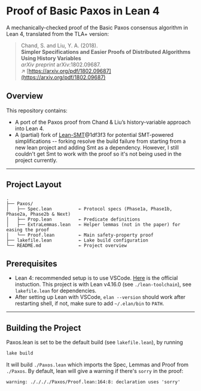 # Proof of Basic Paxos in Lean 4

A mechanically-checked proof of the Basic Paxos consensus algorithm in Lean 4, translated from the TLA+ version:

> Chand, S. and Liu, Y. A. (2018).  
> **Simpler Specifications and Easier Proofs of Distributed Algorithms Using History Variables**  
> _arXiv preprint_ arXiv:1802.09687.  
> ↗︎ [https://arxiv.org/pdf/1802.09687](https://arxiv.org/pdf/1802.09687)

## Overview

This repository contains:

- A port of the Paxos proof from Chand & Liu’s history-variable approach into Lean 4.  
- A (partial) fork of [Lean-SMT](https://github.com/ufmg-smite/lean-smt)@1df3f3 for potential SMT-powered simplifications -- forking resolve the build failure from starting from a new lean project and adding Smt as a dependency. However, I still couldn't get Smt to work with the proof so it's not being used in the project currently.

---

## Project Layout

```
.
├── Paxos/                 
│   ├── Spec.lean          ← Protocol specs (Phase1a, Phase1b, Phase2a, Phase2b & Next)
│   ├── Prop.lean          ← Predicate definitions
│   ├── ExtraLemmas.lean   ← Helper lemmas (not in the paper) for easing the proof
│   └── Proof.lean         ← Main safety‐property proof
├── lakefile.lean          ← Lake build configuration
└── README.md              ← Project overview
```

## Prerequisites

- Lean 4: recommended setup is to use VSCode. [Here](https://leanprover-community.github.io/get_started.html) is the official instuction. This project is with Lean v4.16.0 (see `./lean-toolchain`), see `lakefile.lean` for dependencies.
- After setting up Lean with VSCode, `elan --version` should work after restarting shell, if not, make sure to add `~/.elan/bin` to `PATH`.

---

## Building the Project

Paxos.lean is set to be the default build (see `lakefile.lean`), by running

```bash
lake build
```

It will build `./Paxos.lean` which imports the Spec, Lemmas and Proof from `./Paxos`. By default, lean will give a warning if there's `sorry` in the proof:

```
warning: ././././Paxos/Proof.lean:164:8: declaration uses 'sorry'
```
